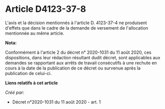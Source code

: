 # Article D4123-37-8

L'avis et la décision mentionnés à l'article D. 4123-37-4 ne produisent d'effets que dans le cadre de la demande de versement
de l'allocation mentionnée au même article.

**Nota:**

Conformément à l'article 2 du décret n° 2020-1031 du 11 août 2020, ces dispositions, dans leur rédaction résultant dudit
décret, sont applicables aux demandes se rapportant aux arrêts de travail consécutifs à une rechute en cours à la date de la
publication de ce décret ou survenue après la publication de celui-ci.

**Liens relatifs à cet article**

_Créé par_:

  - Décret n°2020-1031 du 11 août 2020 - art. 1
